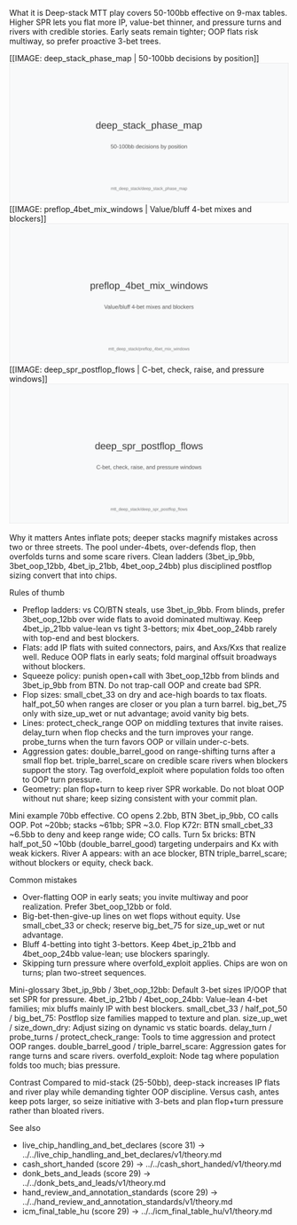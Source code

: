 What it is
Deep-stack MTT play covers 50-100bb effective on 9-max tables. Higher SPR lets you flat more IP, value-bet thinner, and pressure turns and rivers with credible stories. Early seats remain tighter; OOP flats risk multiway, so prefer proactive 3-bet trees.

[[IMAGE: deep_stack_phase_map | 50-100bb decisions by position]]
![50-100bb decisions by position](images/deep_stack_phase_map.svg)
[[IMAGE: preflop_4bet_mix_windows | Value/bluff 4-bet mixes and blockers]]
![Value/bluff 4-bet mixes and blockers](images/preflop_4bet_mix_windows.svg)
[[IMAGE: deep_spr_postflop_flows | C-bet, check, raise, and pressure windows]]
![C-bet, check, raise, and pressure windows](images/deep_spr_postflop_flows.svg)

Why it matters
Antes inflate pots; deeper stacks magnify mistakes across two or three streets. The pool under-4bets, over-defends flop, then overfolds turns and some scare rivers. Clean ladders (3bet_ip_9bb, 3bet_oop_12bb, 4bet_ip_21bb, 4bet_oop_24bb) plus disciplined postflop sizing convert that into chips.

Rules of thumb
- Preflop ladders: vs CO/BTN steals, use 3bet_ip_9bb. From blinds, prefer 3bet_oop_12bb over wide flats to avoid dominated multiway. Keep 4bet_ip_21bb value-lean vs tight 3-bettors; mix 4bet_oop_24bb rarely with top-end and best blockers.
- Flats: add IP flats with suited connectors, pairs, and Axs/Kxs that realize well. Reduce OOP flats in early seats; fold marginal offsuit broadways without blockers.
- Squeeze policy: punish open+call with 3bet_oop_12bb from blinds and 3bet_ip_9bb from BTN. Do not trap-call OOP and create bad SPR.
- Flop sizes: small_cbet_33 on dry and ace-high boards to tax floats. half_pot_50 when ranges are closer or you plan a turn barrel. big_bet_75 only with size_up_wet or nut advantage; avoid vanity big bets.
- Lines: protect_check_range OOP on middling textures that invite raises. delay_turn when flop checks and the turn improves your range. probe_turns when the turn favors OOP or villain under-c-bets.
- Aggression gates: double_barrel_good on range-shifting turns after a small flop bet. triple_barrel_scare on credible scare rivers when blockers support the story. Tag overfold_exploit where population folds too often to OOP turn pressure.
- Geometry: plan flop+turn to keep river SPR workable. Do not bloat OOP without nut share; keep sizing consistent with your commit plan.

Mini example
70bb effective. CO opens 2.2bb, BTN 3bet_ip_9bb, CO calls OOP. Pot ~20bb; stacks ~61bb; SPR ~3.0. Flop K72r: BTN small_cbet_33 ~6.5bb to deny and keep range wide; CO calls. Turn 5x bricks: BTN half_pot_50 ~10bb (double_barrel_good) targeting underpairs and Kx with weak kickers. River A appears: with an ace blocker, BTN triple_barrel_scare; without blockers or equity, check back.

Common mistakes
- Over-flatting OOP in early seats; you invite multiway and poor realization. Prefer 3bet_oop_12bb or fold.
- Big-bet-then-give-up lines on wet flops without equity. Use small_cbet_33 or check; reserve big_bet_75 for size_up_wet or nut advantage.
- Bluff 4-betting into tight 3-bettors. Keep 4bet_ip_21bb and 4bet_oop_24bb value-lean; use blockers sparingly.
- Skipping turn pressure where overfold_exploit applies. Chips are won on turns; plan two-street sequences.

Mini-glossary
3bet_ip_9bb / 3bet_oop_12bb: Default 3-bet sizes IP/OOP that set SPR for pressure.
4bet_ip_21bb / 4bet_oop_24bb: Value-lean 4-bet families; mix bluffs mainly IP with best blockers.
small_cbet_33 / half_pot_50 / big_bet_75: Postflop size families mapped to texture and plan.
size_up_wet / size_down_dry: Adjust sizing on dynamic vs static boards.
delay_turn / probe_turns / protect_check_range: Tools to time aggression and protect OOP ranges.
double_barrel_good / triple_barrel_scare: Aggression gates for range turns and scare rivers.
overfold_exploit: Node tag where population folds too much; bias pressure.

Contrast
Compared to mid-stack (25-50bb), deep-stack increases IP flats and river play while demanding tighter OOP discipline. Versus cash, antes keep pots larger, so seize initiative with 3-bets and plan flop+turn pressure rather than bloated rivers.

See also
- live_chip_handling_and_bet_declares (score 31) → ../../live_chip_handling_and_bet_declares/v1/theory.md
- cash_short_handed (score 29) → ../../cash_short_handed/v1/theory.md
- donk_bets_and_leads (score 29) → ../../donk_bets_and_leads/v1/theory.md
- hand_review_and_annotation_standards (score 29) → ../../hand_review_and_annotation_standards/v1/theory.md
- icm_final_table_hu (score 29) → ../../icm_final_table_hu/v1/theory.md